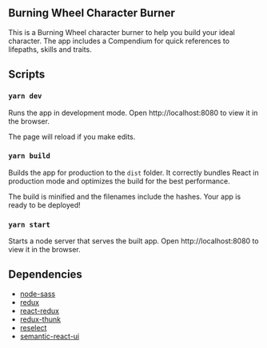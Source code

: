 ## Burning Wheel Character Burner

This is a Burning Wheel character burner to help you build your ideal character. The app includes a Compendium
for quick references to lifepaths, skills and traits.

## Scripts

### `yarn dev`
Runs the app in development mode.
Open http://localhost:8080 to view it in the browser.

The page will reload if you make edits.

### `yarn build`
Builds the app for production to the `dist` folder.
It correctly bundles React in production mode and optimizes the build for the best performance.

The build is minified and the filenames include the hashes.
Your app is ready to be deployed!

### `yarn start`
Starts a node server that serves the built app.
Open http://localhost:8080 to view it in the browser.

## Dependencies

- [node-sass](https://github.com/sass/node-sass)
- [redux](https://github.com/reduxjs/redux)
- [react-redux](https://github.com/reduxjs/react-redux)
- [redux-thunk](https://github.com/reduxjs/redux-thunk)
- [reselect](https://github.com/reduxjs/reselect)
- [semantic-react-ui](https://github.com/Semantic-Org/Semantic-UI)